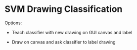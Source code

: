 # SVM Drawing Classification

Options:
- Teach classifier with new drawing on GUI canvas and label

- Draw on canvas and ask classifier to label drawing